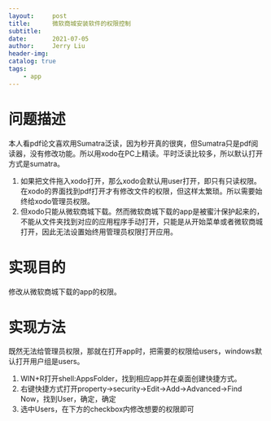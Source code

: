 ```yaml
---
layout:     post
title:      微软商城安装软件的权限控制
subtitle:   
date:       2021-07-05
author:     Jerry Liu
header-img: 
catalog: true
tags:
    - app
---
```


# 问题描述

本人看pdf论文喜欢用Sumatra泛读，因为秒开真的很爽，但Sumatra只是pdf阅读器，没有修改功能。所以用xodo在PC上精读。平时泛读比较多，所以默认打开方式是sumatra。
1. 如果把文件拖入xodo打开，那么xodo会默认用user打开，即只有只读权限。在xodo的界面找到pdf打开才有修改文件的权限，但这样太繁琐。所以需要始终给xodo管理员权限。
2. 但xodo只能从微软商城下载。然而微软商城下载的app是被蜜汁保护起来的，不能从文件夹找到对应的应用程序手动打开，只能是从开始菜单或者微软商城打开，因此无法设置始终用管理员权限打开应用。

# 实现目的

修改从微软商城下载的app的权限。

# 实现方法

既然无法给管理员权限，那就在打开app时，把需要的权限给users，windows默认打开用户组是users。

1. WIN+R打开shell:AppsFolder，找到相应app并在桌面创建快捷方式。
2. 右键快捷方式打开property->security->Edit->Add->Advanced->Find Now，找到User，确定，确定
3. 选中Users，在下方的checkbox内修改想要的权限即可